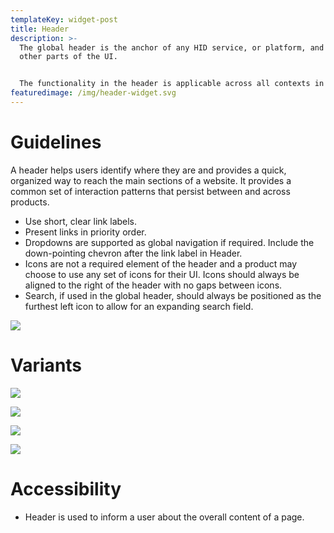 ```yaml
---
templateKey: widget-post
title: Header
description: >-
  The global header is the anchor of any HID service, or platform, and spans all
  other parts of the UI.


  The functionality in the header is applicable across all contexts in the HID ecosystem and consists mainly of a logo element, the title of the service (which acts as a wayfaring cure for platforms with multiple services) and an action bar (icons) which groups platform-wide task that need to persist throughout the experience (i.e. - account, app launcher and platform settings)
featuredimage: /img/header-widget.svg
---
```

# **Guidelines**

A header helps users identify where they are and provides a quick, organized way to reach the main sections of a website. It provides a common set of interaction patterns that persist between and across products.

* Use short, clear link labels.
* Present links in priority order.
* Dropdowns are supported as global navigation if required. Include the down-pointing chevron after the link label in Header.
* Icons are not a required element of the header and a product may choose to use any set of icons for their UI. Icons should always be aligned to the right of the header with no gaps between icons.
* Search, if used in the global header, should always be positioned as the furthest left icon to allow for an expanding search field.

![](/img/header.png)

# **V﻿ariants**

![](/img/header-base-nav.png)

![](/img/header-sub-nav.png)

![](/img/header-global-search-1.png)

![](/img/header-states.png)

# **Accessibility**

* Header is used to inform a user about the overall content of a page.
